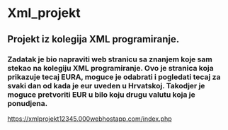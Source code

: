 # Xml_projekt

## Projekt iz kolegija XML programiranje.

### Zadatak je bio napraviti web stranicu sa znanjem koje sam stekao na kolegiju XML programiranje. Ovo je stranica koja prikazuje tecaj EURA, moguce je odabrati i pogledati tecaj za svaki dan od kada je eur uveden u Hrvatskoj. Takodjer je moguce pretvoriti EUR u bilo koju drugu valutu koja je ponudjena.

https://xmlprojekt12345.000webhostapp.com/index.php

 

